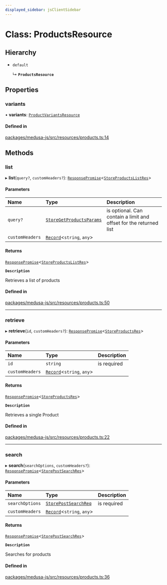 ```yaml
---
displayed_sidebar: jsClientSidebar
---
```


# Class: ProductsResource

## Hierarchy

- `default`

  ↳ **`ProductsResource`**

## Properties

### variants

• **variants**: [`ProductVariantsResource`](ProductVariantsResource.md)

#### Defined in

[packages/medusa-js/src/resources/products.ts:14](https://github.com/medusajs/medusa/blob/f15cd596e4/packages/medusa-js/src/resources/products.ts#L14)

## Methods

### list

▸ **list**(`query?`, `customHeaders?`): [`ResponsePromise`](../modules/internal-12.md#responsepromise)<[`StoreProductsListRes`](../modules/internal-8.internal.md#storeproductslistres)\>

#### Parameters

| Name | Type | Description |
| :------ | :------ | :------ |
| `query?` | [`StoreGetProductsParams`](internal-8.internal.StoreGetProductsParams.md) | is optional. Can contain a limit and offset for the returned list |
| `customHeaders` | [`Record`](../modules/internal.md#record)<`string`, `any`\> |  |

#### Returns

[`ResponsePromise`](../modules/internal-12.md#responsepromise)<[`StoreProductsListRes`](../modules/internal-8.internal.md#storeproductslistres)\>

**`Description`**

Retrieves a list of products

#### Defined in

[packages/medusa-js/src/resources/products.ts:50](https://github.com/medusajs/medusa/blob/f15cd596e4/packages/medusa-js/src/resources/products.ts#L50)

___

### retrieve

▸ **retrieve**(`id`, `customHeaders?`): [`ResponsePromise`](../modules/internal-12.md#responsepromise)<[`StoreProductsRes`](../modules/internal-8.internal.md#storeproductsres)\>

#### Parameters

| Name | Type | Description |
| :------ | :------ | :------ |
| `id` | `string` | is required |
| `customHeaders` | [`Record`](../modules/internal.md#record)<`string`, `any`\> |  |

#### Returns

[`ResponsePromise`](../modules/internal-12.md#responsepromise)<[`StoreProductsRes`](../modules/internal-8.internal.md#storeproductsres)\>

**`Description`**

Retrieves a single Product

#### Defined in

[packages/medusa-js/src/resources/products.ts:22](https://github.com/medusajs/medusa/blob/f15cd596e4/packages/medusa-js/src/resources/products.ts#L22)

___

### search

▸ **search**(`searchOptions`, `customHeaders?`): [`ResponsePromise`](../modules/internal-12.md#responsepromise)<[`StorePostSearchRes`](../modules/internal-8.internal.md#storepostsearchres)\>

#### Parameters

| Name | Type | Description |
| :------ | :------ | :------ |
| `searchOptions` | [`StorePostSearchReq`](internal-8.internal.StorePostSearchReq.md) | is required |
| `customHeaders` | [`Record`](../modules/internal.md#record)<`string`, `any`\> |  |

#### Returns

[`ResponsePromise`](../modules/internal-12.md#responsepromise)<[`StorePostSearchRes`](../modules/internal-8.internal.md#storepostsearchres)\>

**`Description`**

Searches for products

#### Defined in

[packages/medusa-js/src/resources/products.ts:36](https://github.com/medusajs/medusa/blob/f15cd596e4/packages/medusa-js/src/resources/products.ts#L36)
